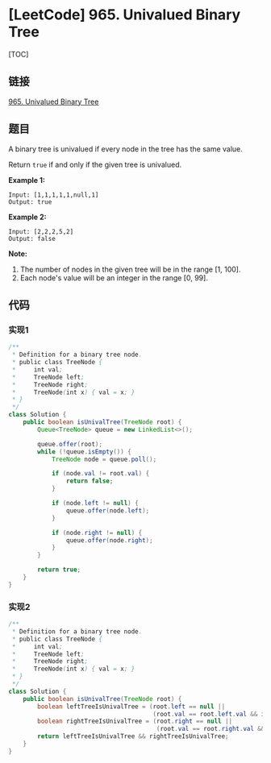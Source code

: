 # [LeetCode] 965. Univalued Binary Tree

[TOC]

## 链接

[965. Univalued Binary Tree](https://leetcode.com/problems/univalued-binary-tree/)

## 题目

A binary tree is univalued if every node in the tree has the same value.

Return `true` if and only if the given tree is univalued.

**Example 1:**

```text
Input: [1,1,1,1,1,null,1]
Output: true
```

**Example 2:**

```text
Input: [2,2,2,5,2]
Output: false
```
 
**Note:**

1. The number of nodes in the given tree will be in the range [1, 100].
2. Each node's value will be an integer in the range [0, 99].

## 代码

### 实现1

```Java
/**
 * Definition for a binary tree node.
 * public class TreeNode {
 *     int val;
 *     TreeNode left;
 *     TreeNode right;
 *     TreeNode(int x) { val = x; }
 * }
 */
class Solution {
    public boolean isUnivalTree(TreeNode root) {
        Queue<TreeNode> queue = new LinkedList<>();

        queue.offer(root);
        while (!queue.isEmpty()) {
            TreeNode node = queue.poll();

            if (node.val != root.val) {
                return false;
            }

            if (node.left != null) {
                queue.offer(node.left);
            }

            if (node.right != null) {
                queue.offer(node.right);
            }
        }

        return true;
    }
}
```

### 实现2

```Java
/**
 * Definition for a binary tree node.
 * public class TreeNode {
 *     int val;
 *     TreeNode left;
 *     TreeNode right;
 *     TreeNode(int x) { val = x; }
 * }
 */
class Solution {
    public boolean isUnivalTree(TreeNode root) {
        boolean leftTreeIsUnivalTree = (root.left == null ||
                                        (root.val == root.left.val && isUnivalTree(root.left)));
        boolean rightTreeIsUnivalTree = (root.right == null ||
                                         (root.val == root.right.val && isUnivalTree(root.right)));
        return leftTreeIsUnivalTree && rightTreeIsUnivalTree;
    }
}
```

